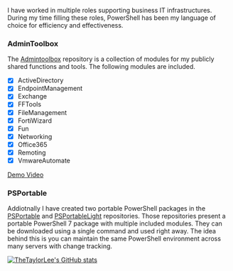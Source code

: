 I have worked in multiple roles supporting business IT infrastructures. During my time filling these roles, PowerShell has been my language of choice for efficiency and effectiveness. 

### AdminToolbox
The [Admintoolbox](https://github.com/TheTaylorLee/AdminToolbox) repository is a collection of modules for my publicly shared functions and tools. The following modules are included.

- [x] ActiveDirectory
- [x] EndpointManagement
- [x] Exchange
- [x] FFTools
- [x] FileManagement
- [x] FortiWizard
- [x] Fun
- [x] Networking
- [x] Office365
- [x] Remoting
- [x] VmwareAutomate

[Demo Video](https://www.youtube.com/watch?v=stIkaeUwJ4c)

### PSPortable
Addiotnally I have created two portable PowerShell packages in the [PSPortable](https://github.com/TheTaylorLee/PSPortable) and [PSPortableLight](https://github.com/TheTaylorLee/PSPortableLight) repositories. Those repositories present a portable PowerShell 7 package with multiple included modules. They can be downloaded using a single command and used right away. The idea behind this is you can maintain the same PowerShell environment across many servers with change tracking.

[![TheTaylorLee's GitHub stats](https://github-readme-stats.vercel.app/api?username=thetaylorlee&count_private=true&show_icons=true&theme=react&hide_border=true&disable_animations=false)](https://github.com/thetaylorlee)

<!--
https://github.com/anuraghazra/github-readme-stats
-->
